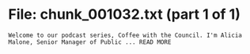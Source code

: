 ﻿# File: chunk_001032.txt (part 1 of 1)
```
Welcome to our podcast series, Coffee with the Council. I'm Alicia Malone, Senior Manager of Public ... READ MORE
```

